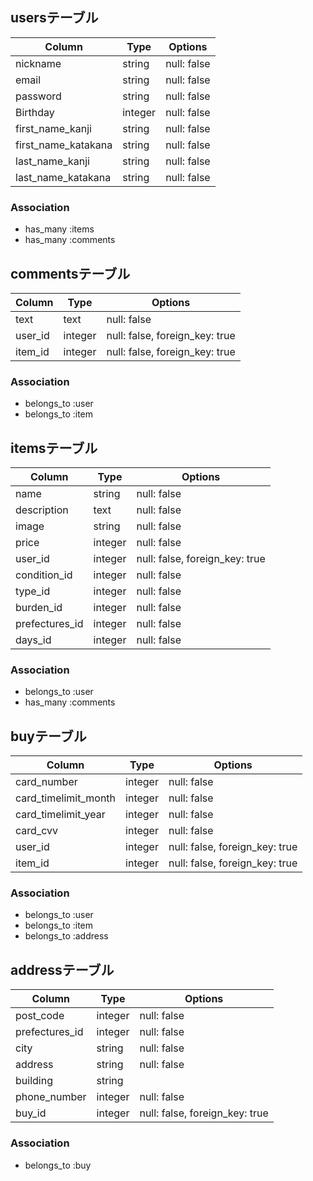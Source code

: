 ## usersテーブル
|Column|Type|Options|
|------|----|-------|
|nickname|string|null: false|
|email|string|null: false|
|password|string|null: false|
|Birthday|integer|null: false|
|first_name_kanji|string|null: false|
|first_name_katakana|string|null: false|
|last_name_kanji|string|null: false|
|last_name_katakana|string|null: false|
### Association
- has_many :items
- has_many :comments

## commentsテーブル
|Column|Type|Options|
|------|----|-------|
|text|text|null: false|
|user_id|integer|null: false, foreign_key: true|
|item_id|integer|null: false, foreign_key: true|
### Association
- belongs_to :user
- belongs_to :item

## itemsテーブル
|Column|Type|Options|
|------|----|-------|
|name|string|null: false|
|description|text|null: false|
|image|string|null: false|
|price|integer|null: false|
|user_id|integer|null: false, foreign_key: true|
|condition_id|integer|null: false|
|type_id|integer|null: false|
|burden_id|integer|null: false|
|prefectures_id|integer|null: false|
|days_id|integer|null: false|
### Association
- belongs_to :user
- has_many :comments

## buyテーブル
|Column|Type|Options|
|------|----|-------|
|card_number|integer|null: false|
|card_timelimit_month|integer|null: false|
|card_timelimit_year|integer|null: false|
|card_cvv|integer|null: false|
|user_id|integer|null: false, foreign_key: true|
|item_id|integer|null: false, foreign_key: true|
### Association
- belongs_to :user
- belongs_to :item
- belongs_to :address

## addressテーブル
|Column|Type|Options|
|------|----|-------|
|post_code|integer|null: false|
|prefectures_id|integer|null: false|
|city|string|null: false|
|address|string|null: false|
|building|string||
|phone_number|integer|null: false|
|buy_id|integer|null: false, foreign_key: true|
### Association
- belongs_to :buy
